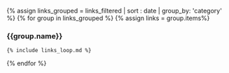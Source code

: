{% assign links_grouped = links_filtered | sort : date | group_by: 'category'   %}
{% for group in links_grouped %}
    {% assign links = group.items%}
### {{group.name}}
    {% include links_loop.md %}
{% endfor %}